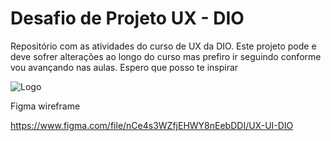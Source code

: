 
# Desafio de Projeto UX - DIO

Repositório com as atividades do curso de UX da DIO.
Este projeto pode e deve sofrer alterações ao longo do curso mas prefiro ir seguindo conforme vou avançando nas aulas. Espero que posso te inspirar


![Logo](https://upload.wikimedia.org/wikipedia/commons/thumb/3/33/Figma-logo.svg/32px-Figma-logo.svg.png)

Figma wireframe

https://www.figma.com/file/nCe4s3WZfjEHWY8nEebDDI/UX-UI-DIO
